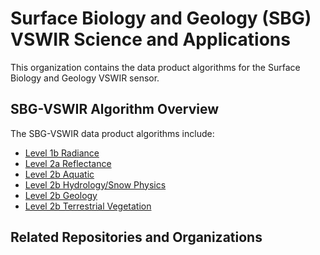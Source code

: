 # Surface Biology and Geology (SBG) VSWIR Science and Applications

This organization contains the data product algorithms for the Surface Biology and Geology VSWIR sensor.

## SBG-VSWIR Algorithm Overview

The SBG-VSWIR data product algorithms include:
- [Level 1b Radiance](https://github.com/sbg-vswir/sbg-vswir-l1b-radiance)
- [Level 2a Reflectance](https://github.com/sbg-vswir/sbg-vswir-l2a-reflectance)
- [Level 2b Aquatic](https://github.com/sbg-vswir/sbg-vswir-l2b-aquatic)
- [Level 2b Hydrology/Snow Physics](https://github.com/sbg-vswir/sbg-vswir-l2b-hydrology-snow-physics)
- [Level 2b Geology](https://github.com/sbg-vswir/sbg-vswir-l2b-geology)
- [Level 2b Terrestrial Vegetation](https://github.com/sbg-vswir/sbg-vswir-l2b-terrestrial-veg)


## Related Repositories and Organizations


